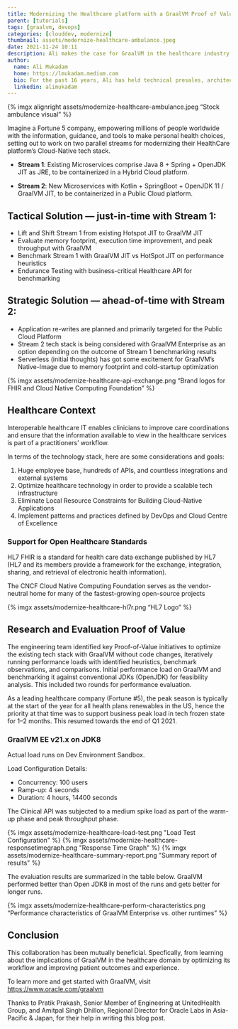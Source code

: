 ```yaml
---
title: Modernizing the Healthcare platform with a GraalVM Proof of Value
parent: [tutorials]
tags: [graalvm, devops]
categories: [clouddev, modernize]
thumbnail: assets/modernize-healthcare-ambulance.jpeg
date: 2021-11-24 10:11
description: Ali makes the case for GraalVM in the healthcare industry by diving deep into a couple strategic solutions.
author:
  name: Ali Mukadam
  home: https://lmukadam.medium.com
  bio: For the past 16 years, Ali has held technical presales, architect and industry consulting roles in BEA Systems and Oracle across Asia Pacific, focusing on middleware and application development. Although he pretends to be Thor, his real areas of expertise are Application Development, Integration, SOA (Service Oriented Architecture) and BPM (Business Process Management).
  linkedin: alimukadam
---
```


{% imgx alignright assets/modernize-healthcare-ambulance.jpeg  “Stock ambulance visual” %}

Imagine a Fortune 5 company, empowering millions of people worldwide with the information, guidance, and tools to make personal health choices, setting  out to work on two parallel streams for modernizing their HealthCare platform’s Cloud-Native tech stack.

* **Stream 1**: Existing Microservices comprise Java 8 + Spring + OpenJDK JIT as JRE, to be containerized in a Hybrid Cloud platform.

* **Stream 2**: New Microservices with Kotlin + SpringBoot + OpenJDK 11 / GraalVM JIT, to be containerized in a Public Cloud platform.

## Tactical Solution — just-in-time with Stream 1:

* Lift and Shift Stream 1 from existing Hotspot JIT to GraalVM JIT
* Evaluate memory footprint, execution time improvement, and peak throughput with GraalVM
* Benchmark Stream 1 with GraalVM JIT vs HotSpot JIT on performance heuristics
* Endurance Testing with business-critical Healthcare API for benchmarking

## Strategic Solution — ahead-of-time with Stream 2:

* Application re-writes are planned and primarily targeted for the Public Cloud Platform
* Stream 2 tech stack is being considered with GraalVM Enterprise as an option depending on the outcome of Stream 1 benchmarking results
* Serverless (initial thoughts) has got some excitement for GraalVM’s Native-Image due to memory footprint and cold-startup optimization

{% imgx  assets/modernize-healthcare-api-exchange.png “Brand logos for FHIR and Cloud Native Computing Foundation” %}

## Healthcare Context

Interoperable healthcare IT enables clinicians to improve care coordinations and ensure that the information available to view in the healthcare services is part of a practitioners’ workflow. 

In terms of the technology stack, here are some considerations and goals:

1. Huge employee base, hundreds of APIs, and countless integrations and external systems
2. Optimize healthcare technology in order to provide a scalable tech infrastructure
3. Eliminate Local Resource Constraints for Building Cloud-Native Applications
4. Implement patterns and practices defined by DevOps and Cloud Centre of Excellence

### Support for Open Healthcare Standards

HL7 FHIR is a standard for health care data exchange published by HL7 (HL7 and its members provide a framework for the exchange, integration, sharing, and retrieval of electronic health information).

The CNCF Cloud Native Computing Foundation serves as the vendor-neutral home for many of the fastest-growing open-source projects

{% imgx assets/modernize-healthcare-hl7r.png  “HL7 Logo” %}

## Research and Evaluation Proof of Value

The engineering team identified key Proof-of-Value initiatives to optimize the existing tech stack with GraalVM without code changes, iteratively running performance loads with identified heuristics, benchmark observations, and comparisons. Initial performance load on GraalVM and benchmarking it against conventional JDKs (OpenJDK) for feasibility analysis. This included two rounds for performance evaluation.

 As a leading healthcare company (Fortune #5), the peak season is typically at the start of the year for all health plans renewables in the US, hence the priority at that time was to support business peak load in tech frozen state for 1–2 months. This resumed towards the end of Q1 2021.

### GraalVM EE v21.x on JDK8

Actual load runs on Dev Environment Sandbox.

Load Configuration Details:

* Concurrency: 100 users
* Ramp-up: 4 seconds
* Duration: 4 hours, 14400 seconds

The Clinical API was subjected to a medium spike load as part of the warm-up phase and peak throughput phase.

{% imgx assets/modernize-healthcare-load-test.png "Load Test Configuration" %}
{% imgx assets/modernize-healthcare-responsetimegraph.png "Response Time Graph" %}
{% imgx assets/modernize-healthcare-summary-report.png "Summary report of results" %}

The evaluation results are summarized in the table below. GraalVM performed better than Open JDK8 in most of the runs and gets better for longer runs.

{% imgx assets/modernize-healthcare-perform-characteristics.png  “Performance characteristics of GraalVM Enterprise vs. other runtimes” %}

## Conclusion

This collaboration has been mutually beneficial. Specfically, from learning about the implications of GraalVM in the healthcare domain by optimizing its workflow and improving patient outcomes and experience.

To learn more and get started with GraalVM, visit https://www.oracle.com/graalvm

Thanks to Pratik Prakash, Senior Member of Engineering at UnitedHealth Group, and Amitpal Singh Dhillon, Regional Director for Oracle Labs in Asia-Pacific & Japan, for their help in writing this blog post.
